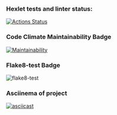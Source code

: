 ### Hexlet tests and linter status:
[![Actions Status](https://github.com/Bazap455/python-project-lvl1/workflows/hexlet-check/badge.svg)](https://github.com/Bazap455/python-project-lvl1/actions)

### Code Climate Maintainability Badge
[![Maintainability](https://api.codeclimate.com/v1/badges/a99a88d28ad37a79dbf6/maintainability)](https://codeclimate.com/github/codeclimate/codeclimate/maintainability)

### Flake8-test Badge
![flake8-test](https://github.com/Bazap455/python-project-lvl1/actions/workflows/flake8.yml/badge.svg)

### Asciinema of project
[![asciicast](https://asciinema.org/a/XDZcbedLltCv7CRZJfdv21Rqr.svg)](https://asciinema.org/a/XDZcbedLltCv7CRZJfdv21Rqr)
